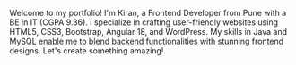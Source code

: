 Welcome to my portfolio! I'm Kiran, a Frontend Developer from Pune with a BE in IT (CGPA 9.36). I specialize in crafting user-friendly websites using HTML5, CSS3, Bootstrap, Angular 18, and WordPress. My skills in Java and MySQL enable me to blend backend functionalities with stunning frontend designs. Let's create something amazing!
